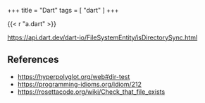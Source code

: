 +++
title = "Dart"
tags = [ "dart" ]
+++

{{< r "a.dart" >}}

<https://api.dart.dev/dart-io/FileSystemEntity/isDirectorySync.html>

## References

- <https://hyperpolyglot.org/web#dir-test>
- <https://programming-idioms.org/idiom/212>
- <https://rosettacode.org/wiki/Check_that_file_exists>
